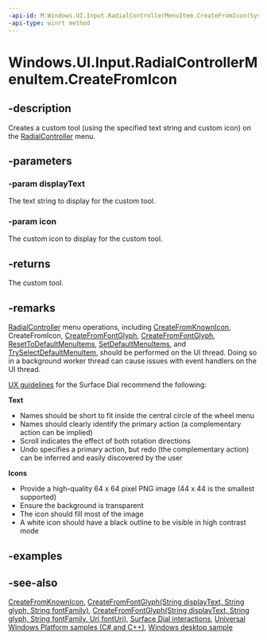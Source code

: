 ```yaml
---
-api-id: M:Windows.UI.Input.RadialControllerMenuItem.CreateFromIcon(System.String,Windows.Storage.Streams.RandomAccessStreamReference)
-api-type: winrt method
---
```


<!-- Method syntax
public Windows.UI.Input.RadialControllerMenuItem CreateFromIcon(System.String displayText, Windows.Storage.Streams.RandomAccessStreamReference icon)
-->

# Windows.UI.Input.RadialControllerMenuItem.CreateFromIcon

## -description
Creates a custom tool (using the specified text string and custom icon) on the [RadialController](radialcontroller.md) menu.

## -parameters
### -param displayText
The text string to display for the custom tool.

### -param icon
The custom icon to display for the custom tool.

## -returns
The custom tool.

## -remarks
[RadialController](radialcontroller.md) menu operations, including [CreateFromKnownIcon](radialcontrollermenuitem_createfromknownicon_1665769620.md), CreateFromIcon, [CreateFromFontGlyph](radialcontrollermenuitem_createfromfontglyph_679326837.md), [CreateFromFontGlyph](radialcontrollermenuitem_createfromfontglyph_63723173.md), [ResetToDefaultMenuItems](radialcontrollerconfiguration_resettodefaultmenuitems_461236227.md), [SetDefaultMenuItems](radialcontrollerconfiguration_setdefaultmenuitems_1318008085.md), and [TrySelectDefaultMenuItem](radialcontrollerconfiguration_tryselectdefaultmenuitem_1342621095.md), should be performed on the UI thread. Doing so in a background worker thread can cause issues with event handlers on the UI thread.

[UX guidelines](/windows/uwp/input-and-devices/windows-wheel-interactions) for the Surface Dial recommend the following:

**Text**
+ Names should be short to fit inside the central circle of the wheel menu
+ Names should clearly identify the primary action (a complementary action can be implied)   
+ Scroll indicates the effect of both rotation directions
+ Undo specifies a primary action, but redo (the complementary action) can be inferred and easily discovered by the user

**Icons**
+ Provide a high-quality 64 x 64 pixel PNG image (44 x 44 is the smallest supported)
+ Ensure the background is transparent
+ The icon should fill most of the image
+ A white icon should have a black outline to be visible in high contrast mode


## -examples

## -see-also

[CreateFromKnownIcon](radialcontrollermenuitem_createfromknownicon_1665769620.md), [CreateFromFontGlyph(String displayText, String glyph, String fontFamily)](radialcontrollermenuitem_createfromfontglyph_63723173.md), [CreateFromFontGlyph(String displayText, String glyph, String fontFamily, Uri fontUri)](radialcontrollermenuitem_createfromfontglyph_679326837.md), [Surface Dial interactions](/windows/uwp/input-and-devices/windows-wheel-interactions), [Universal Windows Platform samples (C# and C++)](https://go.microsoft.com/fwlink/?linkid=832713), [Windows desktop sample](https://aka.ms/radialcontrollerclassicsample)
